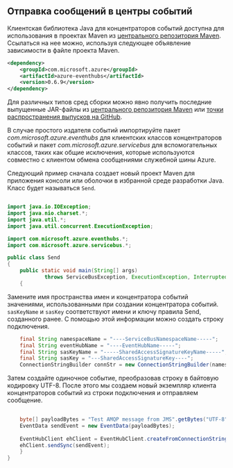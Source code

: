 ## Отправка сообщений в центры событий

Клиентская библиотека Java для концентраторов событий доступна для использования в проектах Maven из [центрального репозитория Maven](https://search.maven.org/#search%7Cga%7C1%7Ca%3A%22azure-eventhubs%22). Ссылаться на нее можно, используя следующее объявление зависимости в файле проекта Maven.

``` XML
<dependency>
	<groupId>com.microsoft.azure</groupId>
	<artifactId>azure-eventhubs</artifactId>
	<version>0.6.9</version>
</dependency>
```
 
Для различных типов сред сборки можно явно получить последние выпущенные JAR-файлы из [центрального репозитория Maven](https://search.maven.org/#search%7Cga%7C1%7Ca%3A%22azure-eventhubs%22) или [точки распространения выпусков на GitHub](https://github.com/Azure/azure-event-hubs/releases).

В случае простого издателя событий импортируйте пакет *com.microsoft.azure.eventhubs* для клиентских классов концентраторов событий и пакет *com.microsoft.azure.servicebus* для вспомогательных классов, таких как общие исключения, которые используются совместно с клиентом обмена сообщениями служебной шины Azure.

Следующий пример сначала создает новый проект Maven для приложения консоли или оболочки в избранной среде разработки Java. Класс будет называться ```Send```.

``` Java

import java.io.IOException;
import java.nio.charset.*;
import java.util.*;
import java.util.concurrent.ExecutionException;

import com.microsoft.azure.eventhubs.*;
import com.microsoft.azure.servicebus.*;

public class Send
{
	public static void main(String[] args) 
			throws ServiceBusException, ExecutionException, InterruptedException, IOException
	{
```

Замените имя пространства имен и концентратора событий значениями, использованными при создании концентратора событий. `sasKeyName` и `sasKey` соответствуют имени и ключу правила Send, созданного ранее. С помощью этой информации можно создать строку подключения.

``` Java
	final String namespaceName = "----ServiceBusNamespaceName-----";
	final String eventHubName = "----EventHubName-----";
	final String sasKeyName = "-----SharedAccessSignatureKeyName-----";
	final String sasKey = "---SharedAccessSignatureKey----";
	ConnectionStringBuilder connStr = new ConnectionStringBuilder(namespaceName, eventHubName, sasKeyName, sasKey);
```

Затем создайте одиночное событие, преобразовав строку в байтовую кодировку UTF-8. После этого мы создаем новый экземпляр клиента концентраторов событий из строки подключения и отправляем сообщение.

``` Java 
				
	byte[] payloadBytes = "Test AMQP message from JMS".getBytes("UTF-8");
	EventData sendEvent = new EventData(payloadBytes);
	
	EventHubClient ehClient = EventHubClient.createFromConnectionStringSync(connStr.toString());
	ehClient.sendSync(sendEvent);
	}
}

``` 
